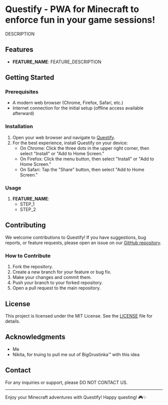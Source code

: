 # Questify - PWA for Minecraft to enforce fun in your game sessions!

DESCRIPTION

## Features

- **FEATURE_NAME**: FEATURE_DESCRIPTION


## Getting Started

### Prerequisites

- A modern web browser (Chrome, Firefox, Safari, etc.)
- Internet connection for the initial setup (offline access available afterward)

### Installation

1. Open your web browser and navigate to [Questify](https://questify-url.com).
2. For the best experience, install Questify on your device:
    - On Chrome: Click the three dots in the upper right corner, then select "Install" or "Add to Home Screen."
    - On Firefox: Click the menu button, then select "Install" or "Add to Home Screen."
    - On Safari: Tap the "Share" button, then select "Add to Home Screen."

### Usage

1. **FEATURE_NAME**:
    - STEP_1
    - STEP_2

## Contributing

We welcome contributions to Questify! If you have suggestions, bug reports, or feature requests, please open an issue on our [GitHub repository](https://github.com/GogaBurak/questify).

### How to Contribute

1. Fork the repository.
2. Create a new branch for your feature or bug fix.
3. Make your changes and commit them.
4. Push your branch to your forked repository.
5. Open a pull request to the main repository.

## License

This project is licensed under the MIT License. See the [LICENSE](LICENSE) file for details.

## Acknowledgments

- Me
- Nikita, for truing to pull me out of BigGrustinka™ with this idea

## Contact

For any inquiries or support, please DO NOT CONTACT US.

---

Enjoy your Minecraft adventures with Questify! Happy questing! 🎮✨